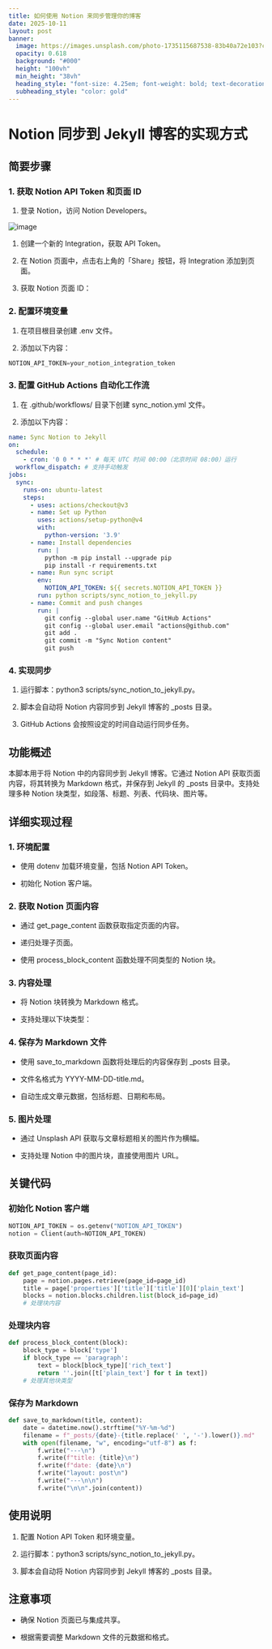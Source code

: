 ```yaml
---
title: 如何使用 Notion 来同步管理你的博客
date: 2025-10-11
layout: post
banner:
  image: https://images.unsplash.com/photo-1735115687538-83b40a72e103?crop=entropy&cs=tinysrgb&fit=max&fm=jpg&ixid=M3w2OTIwMzJ8MHwxfHJhbmRvbXx8fHx8fHx8fDE3NjAxNjQwNzN8&ixlib=rb-4.1.0&q=80&w=1080
  opacity: 0.618
  background: "#000"
  height: "100vh"
  min_height: "38vh"
  heading_style: "font-size: 4.25em; font-weight: bold; text-decoration: underline"
  subheading_style: "color: gold"
---
```


# Notion 同步到 Jekyll 博客的实现方式

## 简要步骤

### 1. 获取 Notion API Token 和页面 ID

1. 登录 Notion，访问 Notion Developers。

![image](https://prod-files-secure.s3.us-west-2.amazonaws.com/a7a0cc5a-89b9-4cda-8686-1fba0ca52f40/d19c1afe-dea5-4312-9333-786b0ba83054/image.png?X-Amz-Algorithm=AWS4-HMAC-SHA256&X-Amz-Content-Sha256=UNSIGNED-PAYLOAD&X-Amz-Credential=ASIAZI2LB466ZI2AJY2D%2F20251011%2Fus-west-2%2Fs3%2Faws4_request&X-Amz-Date=20251011T062753Z&X-Amz-Expires=3600&X-Amz-Security-Token=IQoJb3JpZ2luX2VjEGYaCXVzLXdlc3QtMiJIMEYCIQC7QZ8d8BKT9DUztYlRsIZEFuGEctin%2B174yci4AS02dwIhAPdqrMojQPoHqhB4D9P4I%2B%2Fcm3jTU%2B%2B3ce%2FLlQAPGaiXKogECP%2F%2F%2F%2F%2F%2F%2F%2F%2F%2F%2FwEQABoMNjM3NDIzMTgzODA1IgxDOXbYXuuPB60dn3Iq3AOGiWB3kOkFMGl29PsLASASf9pOUVYI1LFYHJPT1beLWZ%2BZem3BmIG6gFK5gbVly0%2Bm3vVa3rLzMP10ZUGW3M4y1QA5gAthmjuUaxkPz0bbB5EGqJ7VJkd8vN8QdaRvkB5xSfKz7BpVsc7IBK22lvoYt%2BD1%2FcsooLJPTe%2F%2F1UqZBC0mT0FhjfwBUrO%2FVApbJXbSEZR8UhDIpbnbTp53j2sStEg9X4OofM%2FBRQR6NbrJZch%2Bf3P%2Bia3bLsExjYfVHQCk4%2BQnpQ4XAplaGAaCt1KirPYxwHG2tnTDCIekFRRM3btyIliG8evtIP1NhOGuJyz%2Bt4js5rja2XII6bSx1pOHNL4OVtMZzC1T8zXGvf9E53bN28%2BvSSlysEnqnC5ryosR%2FFOtx8zuVQoGAusxhTEwmsS3ycYhgLQgfKbII9rwKVVaVV8TsvyQefm5ECR%2FAQdg%2BmsI5wZi1EYtSNgjiQky2FpsoNT7oEYXcSqIBxcETwPtIYetqSfrT2iWfUJ0Np%2B%2F9x3ie9w6u%2FsdqTw4AyNZFKBI3Y%2BltbRsCtum58elZOIz37%2Bi6fRC7gNQe7wXfs4s8Vi0efxo0nzq60BalUeVV7jrZIRATc7oaUW6CUPAly4ctIrOkUP4RMB1OjCe2afHBjqkAUcWJPV0Td4CpJnSyGsfysuwxvG3Q%2BRQW9bDfq5aLVaaJ1NK6x75w04RyVAS%2FKhl9gAJsSKY57PseB588HSqhrSVaze5tZdn28sSaXm7r9ytffthVWQa0gzNjBNXStXps2YiDmEJEApi0AsM68HoWoC3gkuP3td%2BtB7kS3GqMAtX3SrcmNAgdGE%2B59R3SSTEhAWrk%2FAFiHGcDGOvDbvjiqCydusr&X-Amz-Signature=365a9978ad30ded4d540e5ed7aaf77eea964f6b99956602a0ce7c3c60e82494c&X-Amz-SignedHeaders=host&x-amz-checksum-mode=ENABLED&x-id=GetObject)

1. 创建一个新的 Integration，获取 API Token。

1. 在 Notion 页面中，点击右上角的「Share」按钮，将 Integration 添加到页面。

1. 获取 Notion 页面 ID：


### 2. 配置环境变量

1. 在项目根目录创建 .env 文件。

1. 添加以下内容：

```javascript
NOTION_API_TOKEN=your_notion_integration_token
```

### 3. 配置 GitHub Actions 自动化工作流

1. 在 .github/workflows/ 目录下创建 sync_notion.yml 文件。

1. 添加以下内容：

```yaml
name: Sync Notion to Jekyll
on:
  schedule:
    - cron: '0 0 * * *' # 每天 UTC 时间 00:00（北京时间 08:00）运行
  workflow_dispatch: # 支持手动触发
jobs:
  sync:
    runs-on: ubuntu-latest
    steps:
      - uses: actions/checkout@v3
      - name: Set up Python
        uses: actions/setup-python@v4
        with:
          python-version: '3.9'
      - name: Install dependencies
        run: |
          python -m pip install --upgrade pip
          pip install -r requirements.txt
      - name: Run sync script
        env:
          NOTION_API_TOKEN: ${{ secrets.NOTION_API_TOKEN }}
        run: python scripts/sync_notion_to_jekyll.py
      - name: Commit and push changes
        run: |
          git config --global user.name "GitHub Actions"
          git config --global user.email "actions@github.com"
          git add .
          git commit -m "Sync Notion content"
          git push
```

### 4. 实现同步

1. 运行脚本：python3 scripts/sync_notion_to_jekyll.py。

1. 脚本会自动将 Notion 内容同步到 Jekyll 博客的 _posts 目录。

1. GitHub Actions 会按照设定的时间自动运行同步任务。

## 功能概述

本脚本用于将 Notion 中的内容同步到 Jekyll 博客。它通过 Notion API 获取页面内容，将其转换为 Markdown 格式，并保存到 Jekyll 的 _posts 目录中。支持处理多种 Notion 块类型，如段落、标题、列表、代码块、图片等。

## 详细实现过程

### 1. 环境配置

- 使用 dotenv 加载环境变量，包括 Notion API Token。

- 初始化 Notion 客户端。

### 2. 获取 Notion 页面内容

- 通过 get_page_content 函数获取指定页面的内容。

- 递归处理子页面。

- 使用 process_block_content 函数处理不同类型的 Notion 块。

### 3. 内容处理

- 将 Notion 块转换为 Markdown 格式。

- 支持处理以下块类型：


### 4. 保存为 Markdown 文件

- 使用 save_to_markdown 函数将处理后的内容保存到 _posts 目录。

- 文件名格式为 YYYY-MM-DD-title.md。

- 自动生成文章元数据，包括标题、日期和布局。

### 5. 图片处理

- 通过 Unsplash API 获取与文章标题相关的图片作为横幅。

- 支持处理 Notion 中的图片块，直接使用图片 URL。

## 关键代码

### 初始化 Notion 客户端

```python
NOTION_API_TOKEN = os.getenv("NOTION_API_TOKEN")
notion = Client(auth=NOTION_API_TOKEN)
```

### 获取页面内容

```python
def get_page_content(page_id):
    page = notion.pages.retrieve(page_id=page_id)
    title = page['properties']['title']['title'][0]['plain_text']
    blocks = notion.blocks.children.list(block_id=page_id)
    # 处理块内容
```

### 处理块内容

```python
def process_block_content(block):
    block_type = block['type']
    if block_type == 'paragraph':
        text = block[block_type]['rich_text']
        return ''.join([t['plain_text'] for t in text])
    # 处理其他块类型
```

### 保存为 Markdown

```python
def save_to_markdown(title, content):
    date = datetime.now().strftime("%Y-%m-%d")
    filename = f"_posts/{date}-{title.replace(' ', '-').lower()}.md"
    with open(filename, "w", encoding="utf-8") as f:
        f.write("---\n")
        f.write(f"title: {title}\n")
        f.write(f"date: {date}\n")
        f.write("layout: post\n")
        f.write("---\n\n")
        f.write("\n\n".join(content))
```

## 使用说明

1. 配置 Notion API Token 和环境变量。

1. 运行脚本：python3 scripts/sync_notion_to_jekyll.py。

1. 脚本会自动将 Notion 内容同步到 Jekyll 博客的 _posts 目录。

## 注意事项

- 确保 Notion 页面已与集成共享。

- 根据需要调整 Markdown 文件的元数据和格式。